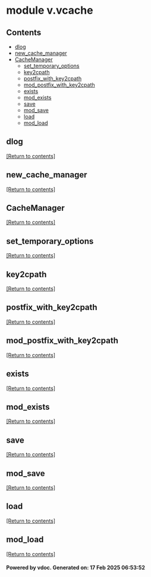 # module v.vcache


## Contents
- [dlog](#dlog)
- [new_cache_manager](#new_cache_manager)
- [CacheManager](#CacheManager)
  - [set_temporary_options](#set_temporary_options)
  - [key2cpath](#key2cpath)
  - [postfix_with_key2cpath](#postfix_with_key2cpath)
  - [mod_postfix_with_key2cpath](#mod_postfix_with_key2cpath)
  - [exists](#exists)
  - [mod_exists](#mod_exists)
  - [save](#save)
  - [mod_save](#mod_save)
  - [load](#load)
  - [mod_load](#mod_load)

## dlog
[[Return to contents]](#Contents)

## new_cache_manager
[[Return to contents]](#Contents)

## CacheManager
[[Return to contents]](#Contents)

## set_temporary_options
[[Return to contents]](#Contents)

## key2cpath
[[Return to contents]](#Contents)

## postfix_with_key2cpath
[[Return to contents]](#Contents)

## mod_postfix_with_key2cpath
[[Return to contents]](#Contents)

## exists
[[Return to contents]](#Contents)

## mod_exists
[[Return to contents]](#Contents)

## save
[[Return to contents]](#Contents)

## mod_save
[[Return to contents]](#Contents)

## load
[[Return to contents]](#Contents)

## mod_load
[[Return to contents]](#Contents)

#### Powered by vdoc. Generated on: 17 Feb 2025 06:53:52
